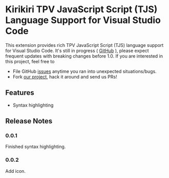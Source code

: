 # Kirikiri TPV JavaScript Script (TJS) Language Support for Visual Studio Code

This extension provides rich TPV JavaScript Script (TJS) language support for Visual Studio Code. 
It's still in progress ( [GitHub](https://github.com/happiness9721/Kirikiri-TPV-JavaScript-TJS.git) ), please expect frequent updates with breaking changes before 1.0. If you are interested in this project, feel free to

* File GitHub [issues](https://github.com/happiness9721/Kirikiri-TPV-JavaScript-TJS/issues/new) anytime you ran into unexpected situations/bugs.
* Fork [our project](https://github.com/happiness9721/Kirikiri-TPV-JavaScript-TJS), hack it around and send us PRs!

## Features

* Syntax highlighting

## Release Notes

### 0.0.1

Finished syntax highlighting.

### 0.0.2

Add icon.